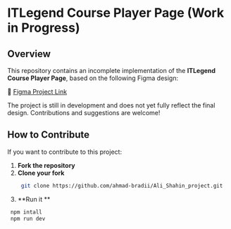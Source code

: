 # ITLegend Course Player Page (Work in Progress)

## Overview
This repository contains an incomplete implementation of the **ITLegend Course Player Page**, based on the following Figma design:

🔗 [Figma Project Link](https://www.figma.com/design/M6RfSjHqm6glEN1BQR1WFl/ITLegend-Course-Player-Page-Test?node-id=1-2&t=DZZtfrJHzQGYC7Db-0)

The project is still in development and does not yet fully reflect the final design. Contributions and suggestions are welcome!


## How to Contribute
If you want to contribute to this project:
1. **Fork the repository**
2. **Clone your fork**
   ```sh
    git clone https://github.com/ahmad-bradii/Ali_Shahin_project.git
   
3. **Run it **
  ```sh
   npm intall
   npm run dev
